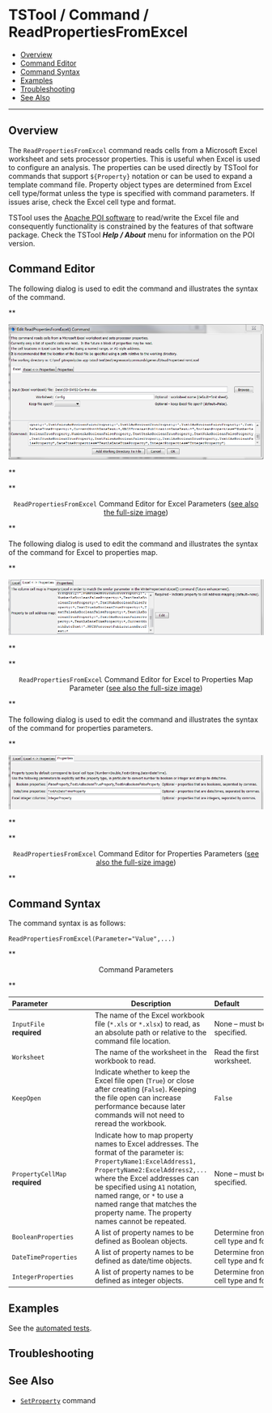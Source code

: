 # TSTool / Command / ReadPropertiesFromExcel #

* [Overview](#overview)
* [Command Editor](#command-editor)
* [Command Syntax](#command-syntax)
* [Examples](#examples)
* [Troubleshooting](#troubleshooting)
* [See Also](#see-also)

-------------------------

## Overview ##

The `ReadPropertiesFromExcel` command reads cells from a Microsoft Excel
worksheet and sets processor properties.
This is useful when Excel is used to configure an analysis.
The properties can be used directly by TSTool for commands that
support `${Property}` notation or can be used to expand a template command file.
Property object types are determined from Excel cell type/format unless the type
is specified with command parameters.
If issues arise, check the Excel cell type and format.

TSTool uses the [Apache POI software](http://poi.apache.org) to read/write the Excel file
and consequently functionality is constrained by the features of that software package.
Check the TSTool ***Help / About*** menu for information on the POI version.

## Command Editor ##

The following dialog is used to edit the command and illustrates the syntax of the command.

**<p style="text-align: center;">
![ReadPropertiesFromExcel](ReadPropertiesFromExcel.png)
</p>**

**<p style="text-align: center;">
`ReadPropertiesFromExcel` Command Editor for Excel Parameters (<a href="../ReadPropertiesFromExcel.png">see also the full-size image</a>)
</p>**

The following dialog is used to edit the command and illustrates the syntax of the command for Excel to properties map.

**<p style="text-align: center;">
![ReadPropertiesFromExcel Map](ReadPropertiesFromExcel_Map.png)
</p>**

**<p style="text-align: center;">
`ReadPropertiesFromExcel` Command Editor for Excel to Properties Map Parameter (<a href="../ReadPropertiesFromExcel_Map.png">see also the full-size image</a>)
</p>**

The following dialog is used to edit the command and illustrates the syntax of the command for properties parameters.

**<p style="text-align: center;">
![ReadPropertiesFromExcel Properties](ReadPropertiesFromExcel_Properties.png)
</p>**

**<p style="text-align: center;">
`ReadPropertiesFromExcel` Command Editor for Properties Parameters (<a href="../ReadPropertiesFromExcel_Properties.png">see also the full-size image</a>)
</p>**

## Command Syntax ##

The command syntax is as follows:

```text
ReadPropertiesFromExcel(Parameter="Value",...)
```
**<p style="text-align: center;">
Command Parameters
</p>**

|**Parameter**&nbsp;&nbsp;&nbsp;&nbsp;&nbsp;&nbsp;&nbsp;&nbsp;&nbsp;&nbsp;&nbsp;&nbsp;&nbsp;&nbsp;&nbsp;&nbsp;&nbsp;&nbsp;&nbsp;&nbsp;&nbsp;|**Description**|**Default**&nbsp;&nbsp;&nbsp;&nbsp;&nbsp;&nbsp;&nbsp;&nbsp;&nbsp;&nbsp;&nbsp;&nbsp;&nbsp;&nbsp;&nbsp;&nbsp;&nbsp;&nbsp;&nbsp;&nbsp;&nbsp;&nbsp;&nbsp;&nbsp;&nbsp;&nbsp;&nbsp;|
|--------------|-----------------|-----------------|
|`InputFile`<br>**required**|The name of the Excel workbook file (`*.xls` or `*.xlsx`) to read, as an absolute path or relative to the command file location.|None – must be specified.|
|`Worksheet`|The name of the worksheet in the workbook to read.|Read the first worksheet.|
|`KeepOpen`|Indicate whether to keep the Excel file open (`True`) or close after creating (`False`).  Keeping the file open can increase performance because later commands will not need to reread the workbook.|`False`|
|`PropertyCellMap`<br>**required**|Indicate how to map property names to Excel addresses.  The format of the parameter is:<br>`PropertyName1:ExcelAddress1,`<br>`PropertyName2:ExcelAddress2,...`<br>where the Excel addresses can be specified using `A1` notation, named range, or `*` to use a named range that matches the property name.  The property names cannot be repeated.|None – must be specified.|
|`BooleanProperties`|A list of property names to be defined as Boolean objects.|Determine from Excel cell type and format.|
|`DateTimeProperties`|A list of property names to be defined as date/time objects.|Determine from Excel cell type and format.|
|`IntegerProperties`|A list of property names to be defined as integer objects.|Determine from Excel cell type and format.|

## Examples ##

See the [automated tests](https://github.com/OpenCDSS/cdss-app-tstool-test/tree/master/test/regression/commands/general/ReadPropertiesFromExcel).

## Troubleshooting ##

## See Also ##

* [`SetProperty`](../SetProperty/SetProperty.md) command
